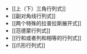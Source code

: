 ---
---

- [[上（下）三角行列式]]
- [[副对角线行列式]]
- [[两个特殊的拉普拉斯展开式]]
- [[范德蒙行列式]]
- [[行和或者列和相等的行列式]]
- [[爪形行列式]]
